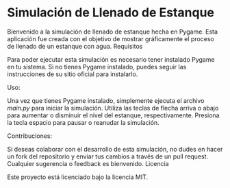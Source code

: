 # Simulación de Llenado de Estanque

Bienvenido a la simulación de llenado de estanque hecha en Pygame. Esta aplicación fue creada con el objetivo de mostrar gráficamente el proceso de llenado de un estanque con agua.
Requisitos

Para poder ejecutar esta simulación es necesario tener instalado Pygame en tu sistema. Si no tienes Pygame instalado, puedes seguir las instrucciones de su sitio oficial para instalarlo.

Uso:

Una vez que tienes Pygame instalado, simplemente ejecuta el archivo *main.py* para iniciar la simulación. Utiliza las teclas de flecha arriva o abajo para aumentar o disminuir el nivel del estanque, respectivamente. Presiona la tecla espacio para pausar o reanudar la simulación.

Contribuciones:

Si deseas colaborar con el desarrollo de esta simulación, no dudes en hacer un fork del repositorio y enviar tus cambios a través de un pull request. Cualquier sugerencia o feedback es bienvenido.
Licencia

Este proyecto está licenciado bajo la licencia MIT.
